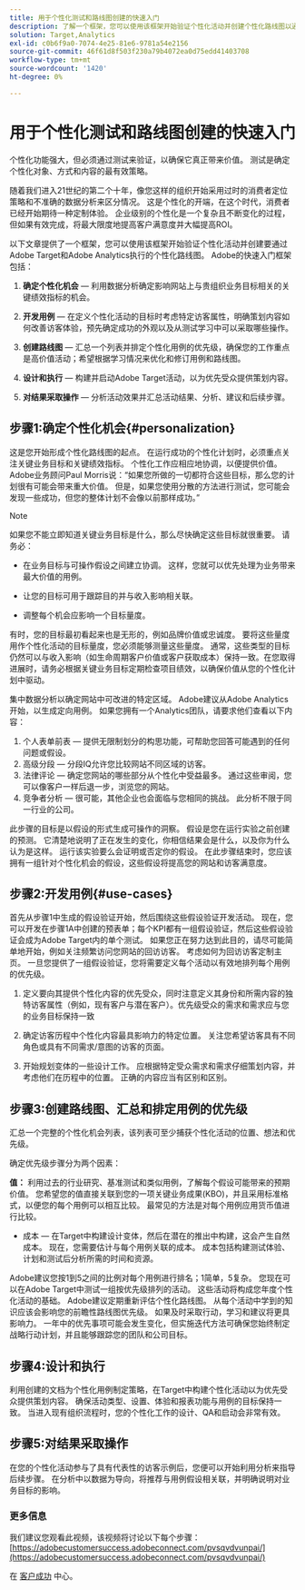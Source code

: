 ```yaml
---
title: 用于个性化测试和路线图创建的快速入门
description: 了解一个框架，您可以使用该框架开始验证个性化活动并创建个性化路线图以通过Adobe Target和Adobe Analytics执行。
solution: Target,Analytics
exl-id: c0b6f9a0-7074-4e25-81e6-9781a54e2156
source-git-commit: 46f61d8f503f230a79b4072ea0d75edd41403708
workflow-type: tm+mt
source-wordcount: '1420'
ht-degree: 0%

---
```


# 用于个性化测试和路线图创建的快速入门

个性化功能强大，但必须通过测试来验证，以确保它真正带来价值。 测试是确定个性化对象、方式和内容的最有效策略。

随着我们进入21世纪的第二个十年，像您这样的组织开始采用过时的消费者定位策略和不准确的数据分析来区分情况。 这是个性化的开端，在这个时代，消费者已经开始期待一种定制体验。 企业级别的个性化是一个复杂且不断变化的过程，但如果有效完成，将最大限度地提高客户满意度并大幅提高ROI。

以下文章提供了一个框架，您可以使用该框架开始验证个性化活动并创建要通过Adobe Target和Adobe Analytics执行的个性化路线图。 Adobe的快速入门框架包括：

1. **确定个性化机会**  — 利用数据分析确定影响网站上与贵组织业务目标相关的关键绩效指标的机会。

1. **开发用例**  — 在定义个性化活动的目标时考虑特定访客属性，明确策划内容如何改善访客体验，预先确定成功的外观以及从测试学习中可以采取哪些操作。

1. **创建路线图**  — 汇总一个列表并排定个性化用例的优先级，确保您的工作重点是高价值活动；希望根据学习情况来优化和修订用例和路线图。

1. **设计和执行**  — 构建并启动Adobe Target活动，以为优先受众提供策划内容。

1. **对结果采取操作**  — 分析活动效果并汇总活动结果、分析、建议和后续步骤。

## 步骤1:确定个性化机会{#personalization}

这是您开始形成个性化路线图的起点。 在运行成功的个性化计划时，必须重点关注关键业务目标和关键绩效指标。 个性化工作应相应地协调，以便提供价值。 Adobe业务顾问Paul Morris说：“如果您所做的一切都符合这些目标，那么您的计划很有可能会带来重大价值。 但是，如果您使用分散的方法进行测试，您可能会发现一些成功，但您的整体计划不会像以前那样成功。”

>[!NOTE]
>
>如果您不能立即知道关键业务目标是什么，那么尽快确定这些目标就很重要。 请务必：


* 在业务目标与可操作假设之间建立协调。 这样，您就可以优先处理为业务带来最大价值的用例。

* 让您的目标可用于跟踪目的并与收入影响相关联。

* 调整每个机会应影响一个目标量度。

有时，您的目标最初看起来也是无形的，例如品牌价值或忠诚度。 要将这些量度用作个性化活动的目标量度，您必须能够测量这些量度。 通常，这些类型的目标仍然可以与收入影响（如生命周期客户价值或客户获取成本）保持一致。在您取得进展时，请务必根据关键业务目标定期检查项目绩效，以确保价值从您的个性化计划中驱动。

集中数据分析以确定网站中可改进的特定区域。 Adobe建议从Adobe Analytics开始，以生成定向用例。 如果您拥有一个Analytics团队，请要求他们查看以下内容：

1. 个人表单前表 — 提供无限制划分的构思功能，可帮助您回答可能遇到的任何问题或假设。
1. 高级分段 — 分段IQ允许您比较网站不同区域的访客。
1. 法律评论 — 确定您网站的哪些部分从个性化中受益最多。 通过这些审阅，您可以像客户一样后退一步，浏览您的网站。
1. 竞争者分析 — 很可能，其他企业也会面临与您相同的挑战。 此分析不限于同一行业的公司。

此步骤的目标是以假设的形式生成可操作的洞察。 假设是您在运行实验之前创建的预测。 它清楚地说明了正在发生的变化，你相信结果会是什么，以及你为什么认为是这样。 运行该实验要么会证明或否定你的假设。 在此步骤结束时，您应该拥有一组针对个性化机会的假设，这些假设将提高您的网站和访客满意度。

## 步骤2:开发用例{#use-cases}

首先从步骤1中生成的假设验证开始，然后围绕这些假设验证开发活动。 现在，您可以开发在步骤1A中创建的预表单；每个KPI都有一组假设验证，然后这些假设验证会成为Adobe Target内的单个测试。 如果您正在努力达到此目的，请尽可能简单地开始，例如关注频繁访问您网站的回访访客。 考虑如何为回访访客定制主页。 一旦您提供了一组假设验证，您将需要定义每个活动以有效地排列每个用例的优先级。

1. 定义要向其提供个性化内容的优先受众，同时注意定义其身份和所需内容的独特访客属性（例如，现有客户与潜在客户）。优先级受众的需求和需求应与您的业务目标保持一致

1. 确定访客历程中个性化内容最具影响力的特定位置。 关注您希望访客具有不同角色或具有不同需求/意图的访客的页面。

1. 开始规划变体的一些设计工作。 应根据特定受众需求和需求仔细策划内容，并考虑他们在历程中的位置。 正确的内容应当有区别和区别。

## 步骤3:创建路线图、汇总和排定用例的优先级

汇总一个完整的个性化机会列表，该列表可至少捕获个性化活动的位置、想法和优先级。

确定优先级步骤分为两个因素：

**值：** 利用过去的行业研究、基准测试和类似用例，了解每个假设可能带来的预期价值。 您希望您的值直接关联到您的一项关键业务成果(KBO)，并且采用标准格式，以便您的每个用例可以相互比较。 最常见的方法是对每个用例应用货币值进行比较。

* 成本 — 在Target中构建设计变体，然后在潜在的推出中构建，这会产生自然成本。 现在，您需要估计与每个用例关联的成本。 成本包括构建测试体验、计划和测试后分析所需的时间和资源。

Adobe建议您按1到5之间的比例对每个用例进行排名；1简单，5复杂。 您现在可以在Adobe Target中测试一组按优先级排列的活动。 这些活动将构成您年度个性化活动的基础。 Adobe建议定期重新评估个性化路线图。 从每个活动中学到的知识应该会影响您的前瞻性路线图优先级。 如果及时采取行动，学习和建议将更具影响力。 一年中的优先事项可能会发生变化，但实施迭代方法可确保您始终制定战略行动计划，并且能够跟踪您的团队和公司目标。

## 步骤4:设计和执行

利用创建的文档为个性化用例制定策略，在Target中构建个性化活动以为优先受众提供策划内容。 确保活动类型、设置、体验和报表功能与用例的目标保持一致。 当进入现有组织流程时，您的个性化工作的设计、QA和启动会非常有效。

## 步骤5:对结果采取操作

在您的个性化活动参与了具有代表性的访客示例后，您便可以开始利用分析来指导后续步骤。 在分析中以数据为导向，将推荐与用例假设相关联，并明确说明对业务目标的影响。

### 更多信息

我们建议您观看此视频，该视频将讨论以下每个步骤： [https://adobecustomersuccess.adobeconnect.com/pvsqvdvunpai/](https://adobecustomersuccess.adobeconnect.com/pvsqvdvunpai/)

在 [客户成功](https://experienceleague.corp.adobe.com/docs/customer-success/customer-success/overview.html) 中心。